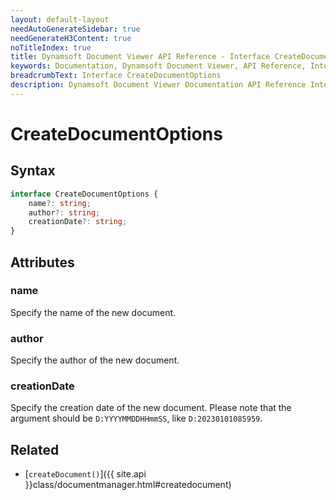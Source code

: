 ```yaml
---
layout: default-layout
needAutoGenerateSidebar: true
needGenerateH3Content: true
noTitleIndex: true
title: Dynamsoft Document Viewer API Reference - Interface CreateDocumentOptions
keywords: Documentation, Dynamsoft Document Viewer, API Reference, Interface CreateDocumentOptions
breadcrumbText: Interface CreateDocumentOptions
description: Dynamsoft Document Viewer Documentation API Reference Interface CreateDocumentOptions Page
---
```


# CreateDocumentOptions

## Syntax

```typescript
interface CreateDocumentOptions {
    name?: string; 
    author?: string; 
    creationDate?: string; 
}
```

## Attributes

### name

Specify the name of the new document.

### author

Specify the author of the new document.

### creationDate

Specify the creation date of the new document. Please note that the argument should be `D:YYYYMMDDHHmmSS`, like `D:20230101085959`.

## Related

- [`createDocument()`]({{ site.api }}class/documentmanager.html#createdocument)
